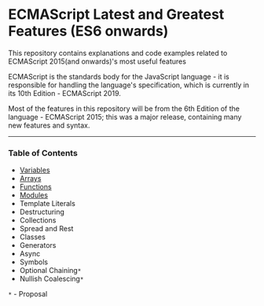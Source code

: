 # ECMAScript Latest and Greatest Features (ES6 onwards)

This repository contains explanations and code examples related to ECMAScript 2015(and onwards)'s most useful features

ECMAScript is the standards body for the JavaScript language - it is responsible for handling the language's specification, which is currently in its 10th Edition - ECMAScript 2019.

Most of the features in this repository will be from the 6th Edition of the language - ECMAScript 2015; this was a major release, containing many new features and syntax.

---

### Table of Contents 

- [Variables](src/variables)
- [Arrays](src/arrays)
- [Functions](src/functions)
- [Modules](src/modules)
- Template Literals
- Destructuring
- Collections
- Spread and Rest
- Classes
- Generators
- Async
- Symbols
- Optional Chaining`*`
- Nullish Coalescing`*`

`*` - Proposal

